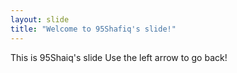 ```yaml
---
layout: slide
title: "Welcome to 95Shafiq's slide!"
---
```


This is 95Shaiq's slide
Use the left arrow to go back!
